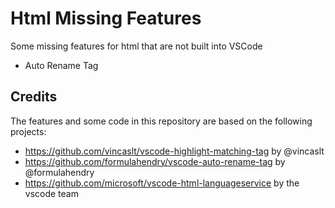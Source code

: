 # Html Missing Features

Some missing features for html that are not built into VSCode

- Auto Rename Tag

## Credits

The features and some code in this repository are based on the following projects:

- https://github.com/vincaslt/vscode-highlight-matching-tag by @vincaslt
- https://github.com/formulahendry/vscode-auto-rename-tag by @formulahendry
- https://github.com/microsoft/vscode-html-languageservice by the vscode team
